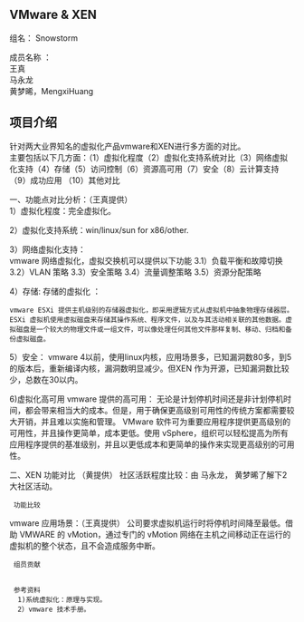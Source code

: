 ## VMware & XEN  ##
	
组名： Snowstorm
    
成员名称 ：    
  王真    
  马永龙    
  黄梦晞，MengxiHuang
          
## 项目介绍 ##
         
针对两大业界知名的虚拟化产品vmware和XEN进行多方面的对比。    
主要包括以下几方面：（1）虚拟化程度（2）虚拟化支持系统对比（3）网络虚拟化支持（4）存储（5）访问控制（6）资源高可用（7）安全（8）云计算支持 （9）成功应用 （10）其他对比
  
 一、功能点对比分析：（王真提供）   
   1）虚拟化程度：完全虚拟化。

   2）虚拟化支持系统：win/linux/sun for x86/other. 
   
   3）网络虚拟化支持：   
   vmware 网络虚拟化，虚拟交换机可以提供以下功能
     3.1）负载平衡和故障切换
     3.2）VLAN 策略
     3.3）安全策略
     3.4）流量调整策略
     3.5）资源分配策略
     
   4）存储: 
     存储的虚拟化 ：
    
    vmware ESXi 提供主机级别的存储器虚拟化，即采用逻辑方式从虚拟机中抽象物理存储器层。
    ESXi 虚拟机使用虚拟磁盘来存储其操作系统、程序文件，以及与其活动相关联的其他数据。虚拟磁盘是一个较大的物理文件或一组文件，可以像处理任何其他文件那样复制、移动、归档和备份虚拟磁盘。
    
   5）安全：
      vmware 4以前，使用linux内核，应用场景多，已知漏洞数80多，到5的版本后，重新编译内核，漏洞数明显减少。但XEN 作为开源，已知漏洞数比较少，总数在30以内。
     
   6)虚拟化高可用 
      vmware 提供的高可用：
    无论是计划停机时间还是非计划停机时间，都会带来相当大的成本。但是，用于确保更高级别可用性的传统方案都需要较大开销，并且难以实施和管理。 VMware 软件可为重要应用程序提供更高级别的可用性，并且操作更简单，成本更低。使用 vSphere，组织可以轻松提高为所有应用程序提供的基准级别，并且以更低成本和更简单的操作来实现更高级别的可用性。


二、XEN 功能对比 （黄提供）
     社区活跃程度比较：由 马永龙， 黄梦晞了解下2大社区活动。
     
     功能比较
  
    
    
vmware 应用场景：（王真提供）
公司要求虚拟机运行时将停机时间降至最低。借助 VMWARE 的
vMotion，通过专门的 vMotion 网络在主机之间移动正在运行的虚拟机的整个状态，且不会造成服务中断。




     组员贡献 


     参考资料 
      1)系统虚拟化：原理与实现。
      2）vmware 技术手册。
